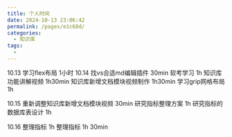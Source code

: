 ```yaml
---
title: 个人时间
date: 2024-10-13 23:06:42
permalink: /pages/e1c68d/
categories:
  - 知识库
tags:
  - 
---
```

10.13
学习flex布局    1小时
10.14
找vs合适md编辑插件  30min
软考学习            1h
知识库功能讲解视频  1h30min
知识库新增文档模块视频制作  1h30min
学习grip网格布局        1h

10.15
重新调整知识库新增文档模块视频  30min
研究指标整理方案    1h
研究指标的数据库表设计  1h

10.16
整理指标  1h
整理指标  1h 30min
